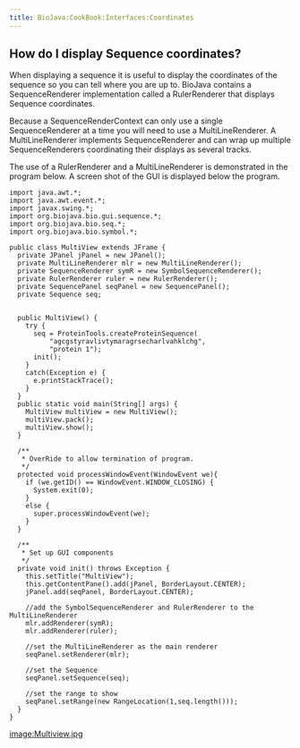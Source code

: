 ```yaml
---
title: BioJava:CookBook:Interfaces:Coordinates
---
```


How do I display Sequence coordinates?
--------------------------------------

When displaying a sequence it is useful to display the coordinates of
the sequence so you can tell where you are up to. BioJava contains a
SequenceRenderer implementation called a RulerRenderer that displays
Sequence coordinates.

Because a SequenceRenderContext can only use a single SequenceRenderer
at a time you will need to use a MultiLineRenderer. A MultiLineRenderer
implements SequenceRenderer and can wrap up multiple SequenceRenderers
coordinating their displays as several tracks.

The use of a RulerRenderer and a MultiLineRenderer is demonstrated in
the program below. A screen shot of the GUI is displayed below the
program.

    import java.awt.*;
    import java.awt.event.*;
    import javax.swing.*;
    import org.biojava.bio.gui.sequence.*;
    import org.biojava.bio.seq.*;
    import org.biojava.bio.symbol.*;

    public class MultiView extends JFrame {
      private JPanel jPanel = new JPanel();
      private MultiLineRenderer mlr = new MultiLineRenderer();
      private SequenceRenderer symR = new SymbolSequenceRenderer();
      private RulerRenderer ruler = new RulerRenderer();
      private SequencePanel seqPanel = new SequencePanel();
      private Sequence seq;


      public MultiView() {
        try {
          seq = ProteinTools.createProteinSequence(
              "agcgstyravlivtymaragrsecharlvahklchg",
              "protein 1");
          init();
        }
        catch(Exception e) {
          e.printStackTrace();
        }
      }
      public static void main(String[] args) {
        MultiView multiView = new MultiView();
        multiView.pack();
        multiView.show();
      }

      /**
       * OverRide to allow termination of program.
       */
      protected void processWindowEvent(WindowEvent we){
        if (we.getID() == WindowEvent.WINDOW_CLOSING) {
          System.exit(0);
        }
        else {
          super.processWindowEvent(we);
        }
      }

      /**
       * Set up GUI components
       */
      private void init() throws Exception {
        this.setTitle("MultiView");
        this.getContentPane().add(jPanel, BorderLayout.CENTER);
        jPanel.add(seqPanel, BorderLayout.CENTER);

        //add the SymbolSequenceRenderer and RulerRenderer to the MultiLineRenderer
        mlr.addRenderer(symR);
        mlr.addRenderer(ruler);

        //set the MultiLineRenderer as the main renderer
        seqPanel.setRenderer(mlr);

        //set the Sequence
        seqPanel.setSequence(seq);

        //set the range to show
        seqPanel.setRange(new RangeLocation(1,seq.length()));
      }
    }

<image:Multiview.jpg>
